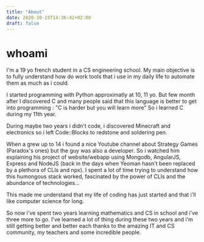 ```yaml
---
title: "About"
date: 2020-10-15T14:36:42+02:00
draft: false
---
```


# whoami

I'm a 19 yo french student in a CS engineering school. 
My main objective is to fully understand how do work tools that i use in my daily life to automate them as much as i could.

I started programming with Python approximatly at 10, 11 yo. 
But few month after I discovered C and many people said that this language is better to get into programming : "C is harder but you will learn more"
So i learned C during my 11th year. 

During maybe two years i didn't code, i discovered Minecraft and electronics so i left Code::Blocks to redstone and soldering pen.

When a grew up to 14 i found a nice Youtube channel about Strategy Games (Paradox's ones) but the guy was also a developer. 
So i watched him explaining his project of website/webapp using Mongodb, AngularJS, Express and NodeJS (back in the days when Yeoman hasn't been replaced by a plethora of CLIs and npx).
I spent a lot of time trying to understand how this humongous stack worked, fascinated by the power of CLIs and the abundance of technologies...

This made me understand that my life of coding has just started and that i'll like computer science for long.

So now i've spent two years learning mathematics and CS in school and i've three more to go. 
I've learned a lot of thing during these two years and i'm still getting better and better each thanks to the amazing IT and CS community, my teachers and some incredible people.